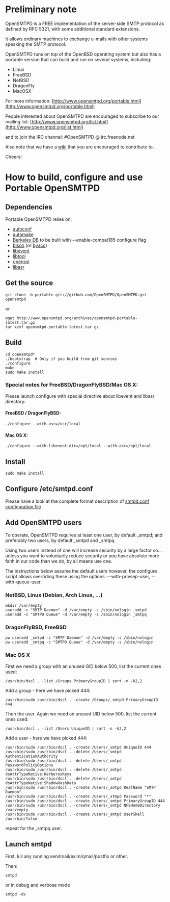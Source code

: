 Preliminary note
================

OpenSMTPD is a FREE implementation of the server-side SMTP protocol as defined
by RFC 5321, with some additional standard extensions.

It allows ordinary machines to exchange e-mails with other systems speaking
the SMTP protocol.

OpenSMTPD runs on top of the OpenBSD operating system but also has a portable
version that can build and run on several systems, including:

* Linux
* FreeBSD
* NetBSD
* DragonFly
* MacOSX

For more information: [http://www.opensmtpd.org/portable.html](http://www.opensmtpd.org/portable.html)

People interested about OpenSMTPD are encouraged to subscribe to our mailing
list: [http://www.opensmtpd.org/list.html](http://www.opensmtpd.org/list.html)

and to join the IRC channel: #OpenSMTPD @ irc.freenode.net

Also note that we have a [wiki](https://github.com/OpenSMTPD/OpenSMTPD/wiki) that you are encouraged to contribute to.

Cheers!


How to build, configure and use Portable OpenSMTPD
==================================================

Dependencies
------------

Portable OpenSMTPD relies on:
* [autoconf](http://www.gnu.org/software/autoconf/)
* [automake](http://www.gnu.org/software/automake/)
* [Berkeley DB](http://www.oracle.com/technetwork/products/berkeleydb/overview/index.html) to be built with --enable-compat185 configure flag
* [bison](http://www.gnu.org/software/bison/) (or [byacc](http://invisible-island.net/byacc/byacc.html))
* [libevent](http://libevent.org/)
* [libtool](http://www.gnu.org/software/libtool/)
* [openssl](http://www.openssl.org/)
* [libasr](https://opensmtpd.org/archives/libasr-1.0.1.tar.gz)


Get the source
--------------

    git clone -b portable git://github.com/OpenSMTPD/OpenSMTPD.git opensmtpd

or

    wget http://www.opensmtpd.org/archives/opensmtpd-portable-latest.tar.gz
    tar xzvf opensmtpd-portable-latest.tar.gz


Build
-----

    cd opensmtpd*
    ./bootstrap  # Only if you build from git sources
    ./configure
    make
    sudo make install

### Special notes for FreeBSD/DragonFlyBSD/Mac OS X:

Please launch configure with special directive about libevent and libasr directory:

#### FreeBSD / DragonFlyBSD:

    ./configure --with-asr=/usr/local

#### Mac OS X:

    ./configure --with-libevent-dir=/opt/local --with-asr=/opt/local


Install
-------

    sudo make install


Configure /etc/smtpd.conf
-------------------------

Please have a look at the complete format description of [smtpd.conf configuration file](http://opensmtpd.org/smtpd.conf.5.html)


Add OpenSMTPD users
-------------------

To operate, OpenSMTPD requires at least one user, by default _smtpd; and
preferably two users, by default _smtpd and _smtpq.

Using two users instead of one will increase security by a large factor so...
unless you want to voluntarily reduce security or you have absolute more faith in our code than we do, by all means use one.


The instructions below assume the default users however, the configure
script allows overriding these using the options:
--with-privsep-user, --with-queue-user.


### NetBSD, Linux (Debian, Arch Linux, ...)

    mkdir /var/empty  
    useradd -c "SMTP Daemon" -d /var/empty -s /sbin/nologin _smtpd
    useradd -c "SMTPD Queue" -d /var/empty -s /sbin/nologin _smtpq

### DragonFlyBSD, FreeBSD

    pw useradd _smtpd -c "SMTP Daemon" -d /var/empty -s /sbin/nologin
    pw useradd _smtpq -c "SMTPD Queue" -d /var/empty -s /sbin/nologin

### Mac OS X

First we need a group with an unused GID below 500, list the current ones used:

	/usr/bin/dscl . -list /Groups PrimaryGroupID | sort -n -k2,2

Add a group - here we have picked 444:

	/usr/bin/sudo /usr/bin/dscl . -create /Groups/_smtpd PrimaryGroupID 444

Then the user. Again we need an unused UID below 500, list the current ones used:

	/usr/bin/dscl . -list /Users UniqueID | sort -n -k2,2

Add a user - here we have picked 444:

	/usr/bin/sudo /usr/bin/dscl . -create /Users/_smtpd UniqueID 444
	/usr/bin/sudo /usr/bin/dscl . -delete /Users/_smtpd AuthenticationAuthority
	/usr/bin/sudo /usr/bin/dscl . -delete /Users/_smtpd PasswordPolicyOptions
	/usr/bin/sudo /usr/bin/dscl . -delete /Users/_smtpd dsAttrTypeNative:KerberosKeys
	/usr/bin/sudo /usr/bin/dscl . -delete /Users/_smtpd dsAttrTypeNative:ShadowHashData
	/usr/bin/sudo /usr/bin/dscl . -create /Users/_smtpd RealName "SMTP Daemon"
	/usr/bin/sudo /usr/bin/dscl . -create /Users/_stmpd Password "*"
	/usr/bin/sudo /usr/bin/dscl . -create /Users/_smtpd PrimaryGroupID 444
	/usr/bin/sudo /usr/bin/dscl . -create /Users/_smtpd NFSHomeDirectory /var/empty
	/usr/bin/sudo /usr/bin/dscl . -create /Users/_smtpd UserShell /usr/bin/false

repeat for the _smtpq user.


Launch smtpd
------------

First, kill any running sendmail/exim/qmail/postfix or other.

Then:

    smtpd

or in debug and verbose mode

    smtpd -dv
